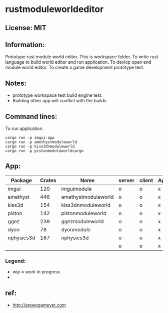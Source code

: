 # rustmoduleworldeditor

## License: MIT

## Information:
 Prototype rust module world editor. This is workspace folder. To write rust language to build world editor and run application. To devlop open end module world editor. To create a game development prototype test.

## Notes:
 * prototype workspace test build engine test.
 * Building other app will conflict with the builds.

## Command lines:
 To run application.
```
cargo run -p imgui-app
cargo run -p amethystmoduleworld
cargo run -p kiss3dnmoduleworld
cargo run -p pistonmoduleworldcargo 
```
## App:
| Package           | Crates    | Name                      | server    | client    | App   | Status    | Lib   |
|---                | ---       |---                        | ---       | ---       |---    | --        | ---   |
| imgui             | 120       | imguimodule               | o         | o         | x     | o         | o     |
| amethyst          | 446       | amethystmoduleworld       | o         | o         | x     | o         | o     |
| kiss3d            | 154       | kiss3dnmoduleworld        | o         | o         | x     | o         | o     |
| piston            | 142       | pistonmoduleworld         | o         | o         | x     | o         | o     |
| ggez              | 239       | ggezmoduleworld           | o         | o         | x     | o         | o     |
| dyon              | 78        | dyonmodule                | o         | o         | x     | o         | o     |
| nphysics3d        | 167       | nphysics3d                | o         | o         | x     | o         | o     |
|                   |           |                           | o         | o         | x     | o         | o     |

### Legend:
 * wip = work in progress
 * 

## ref:
 * http://arewegameyet.com
